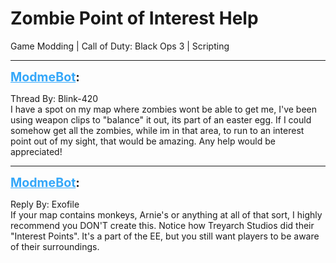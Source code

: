 # Zombie Point of Interest Help
Game Modding | Call of Duty: Black Ops 3 | Scripting

---
<strong style="font-size: 1.4em;"><span style="text-decoration: underline;text-decoration-color: #34a7f9;"><span style="color:#34a7f9;">ModmeBot</span></span>:</strong>

<p>Thread By: Blink-420<br />I have a spot on my map where zombies wont be able to get me, I&#39;ve been using weapon clips to &quot;balance&quot; it out, its part of an easter egg. If I could somehow get all the zombies, while im in that area, to run to an interest point out of my sight, that would be amazing. Any help would be appreciated!</p>

---
<strong style="font-size: 1.4em;"><span style="text-decoration: underline;text-decoration-color: #34a7f9;"><span style="color:#34a7f9;">ModmeBot</span></span>:</strong>

<p>Reply By: Exofile<br />If your map contains monkeys, Arnie&#39;s or anything at all of that sort, I highly recommend you DON&#39;T create this. Notice how Treyarch Studios did their &quot;Interest Points&quot;. It&#39;s a part of the EE, but you still want players to be aware of their surroundings.</p>
